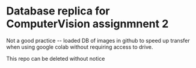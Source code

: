 # Database replica for ComputerVision assignmnent 2

Not a good practice -- loaded DB of images in github to speed up transfer when using google colab without requiring access to drive. 

This repo can be deleted without notice
